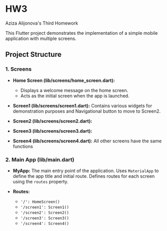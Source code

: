 # HW3
Aziza Alijonova's Third Homework


This Flutter project demonstrates the implementation of a simple mobile application with multiple screens.

## Project Structure

### 1. Screens

- **Home Screen (lib/screens/home_screen.dart):**
  - Displays a welcome message on the home screen.
  - Acts as the initial screen when the app is launched.

- **Screen1 (lib/screens/screen1.dart):**
  Contains various widgets for demonstration purposes and Navigational button to move to Screen2.

- **Screen2 (lib/screens/screen2.dart):**

- **Screen3 (lib/screens/screen3.dart):**

- **Screen4 (lib/screens/screen4.dart):**
All other screens have the same functions

### 2. Main App (lib/main.dart)

- **MyApp:**
  The main entry point of the application. Uses `MaterialApp` to define the app title and initial route. Defines routes for each screen using the `routes` property.

- **Routes:**
  - `'/': HomeScreen()`
  - `'/screen1': Screen1()`
  - `'/screen2': Screen2()`
  - `'/screen3': Screen3()`
  - `'/screen4': Screen4()`
